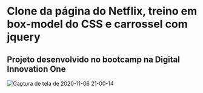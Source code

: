 # Clone da página do Netflix, treino em box-model do CSS e carrossel com jquery

## Projeto desenvolvido no bootcamp na Digital Innovation One
![Captura de tela de 2020-11-06 21-00-14](https://user-images.githubusercontent.com/66645636/98425894-a1a2de00-2075-11eb-800c-ac98a348f518.png)



